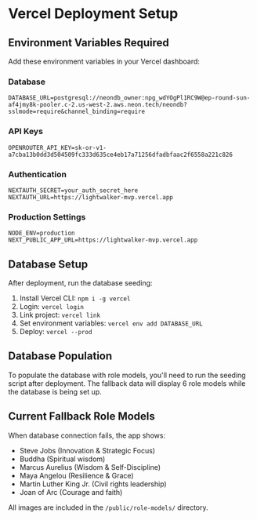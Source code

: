 # Vercel Deployment Setup

## Environment Variables Required

Add these environment variables in your Vercel dashboard:

### Database
```
DATABASE_URL=postgresql://neondb_owner:npg_wdYOgPl1RC9W@ep-round-sun-af4jmy8k-pooler.c-2.us-west-2.aws.neon.tech/neondb?sslmode=require&channel_binding=require
```

### API Keys
```
OPENROUTER_API_KEY=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
```

### Authentication
```
NEXTAUTH_SECRET=your_auth_secret_here
NEXTAUTH_URL=https://lightwalker-mvp.vercel.app
```

### Production Settings
```
NODE_ENV=production
NEXT_PUBLIC_APP_URL=https://lightwalker-mvp.vercel.app
```

## Database Setup

After deployment, run the database seeding:

1. Install Vercel CLI: `npm i -g vercel`
2. Login: `vercel login`
3. Link project: `vercel link`
4. Set environment variables: `vercel env add DATABASE_URL`
5. Deploy: `vercel --prod`

## Database Population

To populate the database with role models, you'll need to run the seeding script after deployment. The fallback data will display 6 role models while the database is being set up.

## Current Fallback Role Models

When database connection fails, the app shows:
- Steve Jobs (Innovation & Strategic Focus)
- Buddha (Spiritual wisdom)
- Marcus Aurelius (Wisdom & Self-Discipline)
- Maya Angelou (Resilience & Grace)
- Martin Luther King Jr. (Civil rights leadership)
- Joan of Arc (Courage and faith)

All images are included in the `/public/role-models/` directory.